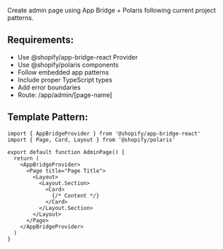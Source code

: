 Create admin page using App Bridge + Polaris following current project patterns.

## Requirements:
- Use @shopify/app-bridge-react Provider
- Use @shopify/polaris components
- Follow embedded app patterns
- Include proper TypeScript types
- Add error boundaries
- Route: /app/admin/[page-name]

## Template Pattern:
```tsx
import { AppBridgeProvider } from '@shopify/app-bridge-react'
import { Page, Card, Layout } from '@shopify/polaris'

export default function AdminPage() {
  return (
    <AppBridgeProvider>
      <Page title="Page Title">
        <Layout>
          <Layout.Section>
            <Card>
              {/* Content */}
            </Card>
          </Layout.Section>
        </Layout>
      </Page>
    </AppBridgeProvider>
  )
}